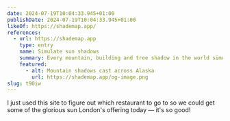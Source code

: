 ```yaml
---
date: 2024-07-19T10:04:33.945+01:00
publishDate: 2024-07-19T10:04:33.945+01:00
likeOf: https://shademap.app/
references:
  - url: https://shademap.app
    type: entry
    name: Simulate sun shadows
    summary: Every mountain, building and tree shadow in the world simulated for any date and time
    featured:
      - alt: Mountain shadows cast across Alaska
        url: https://shademap.app/og-image.png
slug: t90iw
---
```


I just used this site to figure out which restaurant to go to so we could get some of the glorious sun London's offering today — it's so good!
